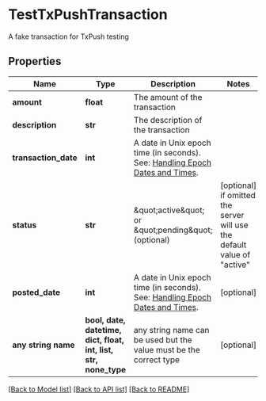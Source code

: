 # TestTxPushTransaction

A fake transaction for TxPush testing

## Properties
Name | Type | Description | Notes
------------ | ------------- | ------------- | -------------
**amount** | **float** | The amount of the transaction | 
**description** | **str** | The description of the transaction | 
**transaction_date** | **int** | A date in Unix epoch time (in seconds). See: [Handling Epoch Dates and Times](https://developer.mastercard.com/open-banking-us/documentation/codes-and-formats/). | 
**status** | **str** | \&quot;active\&quot; or \&quot;pending\&quot; (optional) | [optional]  if omitted the server will use the default value of "active"
**posted_date** | **int** | A date in Unix epoch time (in seconds). See: [Handling Epoch Dates and Times](https://developer.mastercard.com/open-banking-us/documentation/codes-and-formats/). | [optional] 
**any string name** | **bool, date, datetime, dict, float, int, list, str, none_type** | any string name can be used but the value must be the correct type | [optional]

[[Back to Model list]](../README.md#documentation-for-models) [[Back to API list]](../README.md#documentation-for-api-endpoints) [[Back to README]](../README.md)


